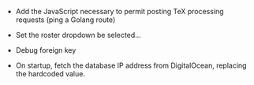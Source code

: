 - Add the JavaScript necessary to permit posting TeX processing requests (ping a Golang route) 

- Set the roster dropdown be selected...

- Debug foreign key

- On startup, fetch the database IP address from DigitalOcean, replacing the hardcoded value.
